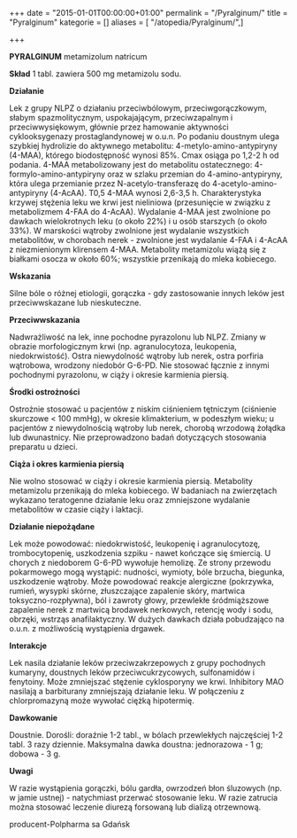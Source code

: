 +++
date = "2015-01-01T00:00:00+01:00"
permalink = "/Pyralginum/"
title = "Pyralginum"
kategorie = []
aliases = [ "/atopedia/Pyralginum/",]

+++

**PYRALGINUM** metamizolum natricum

**Skład** 1 tabl. zawiera 500 mg metamizolu sodu.

**Działanie**

Lek z grupy NLPZ o działaniu przeciwbólowym, przeciwgorączkowym, słabym spazmolitycznym, uspokajającym, przeciwzapalnym i przeciwwysiękowym, głównie przez hamowanie aktywności cyklooksygenazy prostaglandynowej w o.u.n. Po podaniu doustnym ulega szybkiej hydrolizie do aktywnego metabolitu: 4-metylo-amino-antypiryny (4-MAA), którego biodostępność wynosi 85%. Cmax osiąga po 1,2-2 h od podania. 4-MAA metabolizowany jest do metabolitu ostatecznego: 4-formylo-amino-antypiryny oraz w szlaku przemian do 4-amino-antypiryny, która ulega przemianie przez N-acetylo-transferazę do 4-acetylo-amino-antypiryny (4-AcAA). T0,5 4-MAA wynosi 2,6-3,5 h. Charakterystyka krzywej stężenia leku we krwi jest nieliniowa (przesunięcie w związku z metabolizmem 4-FAA do 4-AcAA). Wydalanie 4-MAA jest zwolnione po dawkach wielokrotnych leku (o około 22%) i u osób starszych (o około 33%). W marskości wątroby zwolnione jest wydalanie wszystkich metabolitów, w chorobach nerek - zwolnione jest wydalanie 4-FAA i 4-AcAA z niezmienionym klirensem 4-MAA. Metabolity metamizolu wiążą się z białkami osocza w około 60%; wszystkie przenikają do mleka kobiecego.

**Wskazania**

Silne bóle o różnej etiologii, gorączka - gdy zastosowanie innych leków jest przeciwwskazane lub nieskuteczne.

**Przeciwwskazania**

Nadwrażliwość na lek, inne pochodne pyrazolonu lub NLPZ. Zmiany w obrazie morfologicznym krwi (np. agranulocytoza, leukopenia, niedokrwistość). Ostra niewydolność wątroby lub nerek, ostra porfiria wątrobowa, wrodzony niedobór G-6-PD. Nie stosować łącznie z innymi pochodnymi pyrazolonu, w ciąży i okresie karmienia piersią.

**Środki ostrożności**

Ostrożnie stosować u pacjentów z niskim ciśnieniem tętniczym (ciśnienie skurczowe \< 100 mmHg), w okresie klimakterium, w podeszłym wieku; u pacjentów z niewydolnością wątroby lub nerek, chorobą wrzodową żołądka lub dwunastnicy. Nie przeprowadzono badań dotyczących stosowania preparatu u dzieci.

**Ciąża i okres karmienia piersią**

Nie wolno stosować w ciąży i okresie karmienia piersią. Metabolity metamizolu przenikają do mleka kobiecego. W badaniach na zwierzętach wykazano teratogenne działanie leku oraz zmniejszone wydalanie metabolitów w czasie ciąży i laktacji.

**Działanie niepożądane**

Lek może powodować: niedokrwistość, leukopenię i agranulocytozę, trombocytopenię, uszkodzenia szpiku - nawet kończące się śmiercią. U chorych z niedoborem G-6-PD wywołuje hemolizę. Ze strony przewodu pokarmowego mogą wystąpić: nudności, wymioty, bóle brzucha, biegunka, uszkodzenie wątroby. Może powodować reakcje alergiczne (pokrzywka, rumień, wysypki skórne, złuszczające zapalenie skóry, martwica toksyczno-rozpływna), ból i zawroty głowy, przewlekłe śródmiąższowe zapalenie nerek z martwicą brodawek nerkowych, retencję wody i sodu, obrzęki, wstrząs anafilaktyczny. W dużych dawkach działa pobudzająco na o.u.n. z możliwością wystąpienia drgawek.

**Interakcje**

Lek nasila działanie leków przeciwzakrzepowych z grupy pochodnych kumaryny, doustnych leków przeciwcukrzycowych, sulfonamidów i fenytoiny. Może zmniejszać stężenie cyklosporyny we krwi. Inhibitory MAO nasilają a barbiturany zmniejszają działanie leku. W połączeniu z chlorpromazyną może wywołać ciężką hipotermię.

**Dawkowanie**

Doustnie. Dorośli: doraźnie 1-2 tabl., w bólach przewlekłych najczęściej 1-2 tabl. 3 razy dziennie. Maksymalna dawka doustna: jednorazowa - 1 g; dobowa - 3 g.

**Uwagi**

W razie wystąpienia gorączki, bólu gardła, owrzodzeń błon śluzowych (np. w jamie ustnej) - natychmiast przerwać stosowanie leku. W razie zatrucia można stosować leczenie diurezą forsowaną lub dializą otrzewnową.

producent-Polpharma sa Gdańsk
